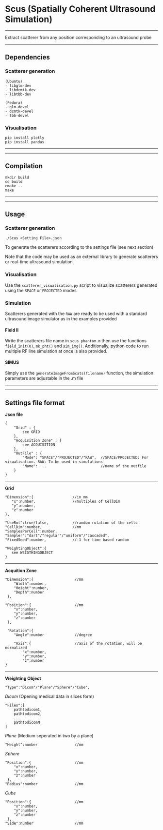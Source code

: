 # Scus (Spatially Coherent Ultrasound Simulation)
***
Extract scatterer from any position corresponding to an ultrasound probe
***

## Dependencies 
### Scatterer generation
```
(Ubuntu)
- libglm-dev
- libdcmtk-dev
- libtbb-dev

(Fedora)
- glm-devel
- dcmtk-devel
- tbb-devel
```

### Visualisation
```
pip install plotly
pip install pandas
```

***
***
## Compilation

```
mkdir build
cd build
cmake ..
make
```
***
***

## Usage
### Scatterer generation
```
./Scus <Setting File>.json
```
To generate the scatterers according to the settings file (see next section)

Note that the code may be used as an external library to generate scatterers or real-time ultrasound simulation.

### Visualisation
Use the `scatterer_visualisation.py` script to visualize scatterers generated using the `SPACE` or `PROJECTED` modes

### Simulation
Scatterers generated with the `RAW` are ready to be used with a standard ultrasound image simulator as in the examples provided

#### Field II
Write the scatterers file name in `scus_phantom.m` then use the functions `field_init(0)`, `mk_pht()` and `sim_img()`.
Additionally, python code to run multiple RF line simulation at once is also provided.

#### SIMUS
Simply use the `generateImageFromScats(filename)` function, the simulation parameters are adjustable in the .m file
***
***

## Settings file format
**Json file**


```
{
    "Grid" : { 
        see GRID
    },
    "Acquisition Zone" : {
        see ACQUISITION
    },
    "OutFile" : {
        "Mode": "SPACE"/"PROJECTED"/"RAW",  //SPACE/PROJECTED: For visualisation. RAW: To be used in simulations
        "Name": ...                         //name of the outfile
    }
}
```
***
**Grid**
 ```
 "Dimension":{                  //in mm
    "x":number,                 //multiples of CellDim
    "y":number,
    "z":number
 },
 
 "UseRot":true/false,           //random rotation of the cells
 "CellDim":number,              //mm
 "SamplesPerCell":number,
 "Sampler":"dart"/"regular"/"uniform"/"cascaded",
 "FixedSeed":number,            //-1 for time based random
 
 "WeightingObject":{
    see WEIGTHINGOBJECT
 }
 ```
***
**Acquition Zone**
```
"Dimension":{                   //mm
    "Width":number,
    "Height":number,
    "Depth":number
 },
 
"Position":{                    //mm
    "x":number,
    "y":number,
    "z":number
 },
 
 "Rotation":{
    "Angle":number              //degree
    
    "Axis":{                    //axis of the rotation, will be normalized
        "x":number,
        "y":number,
        "z":number
} 
```
***
**Weighting Object**
```
"Type":"Dicom"/"Plane"/"Sphere"/"Cube",
```
*Dicom* (Opening medical data in slices form)

```
"Files":[
    pathtodicom1,
    pathtodicom2,
    ...
    pathtodicomN
]
```
*Plane* (Medium seperated in two by a plane)
```
"Height":number                 //mm
```
*Sphere*
```
"Position":{                    //mm
    "x":number,
    "y":number,
    "z":number
 },
"Radius":number                 //mm
```
*Cube*
```
"Position":{                    //mm
    "x":number,
    "y":number,
    "z":number
 },
"Side":number                   //mm
```